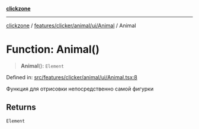 [**clickzone**](../../../../../../README.md)

***

[clickzone](../../../../../../README.md) / [features/clicker/animal/ui/Animal](../README.md) / Animal

# Function: Animal()

> **Animal**(): `Element`

Defined in: [src/features/clicker/animal/ui/Animal.tsx:8](https://github.com/MaximBri/ClickZone/blob/20f3f0d061a7c50a96ed5bba64acbc325a456072/client/src/features/clicker/animal/ui/Animal.tsx#L8)

Функция для отрисовки непосредственно самой фигурки

## Returns

`Element`
